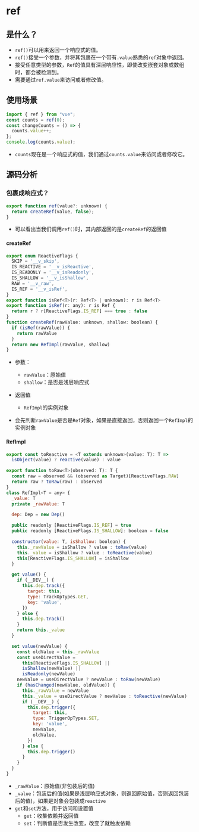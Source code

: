 # ref

## 是什么？

- `ref()`可以用来返回一个响应式的值。
- `ref()`接受一个参数，并将其包裹在一个带有`.value`熟悉的`ref`对象中返回。
- 接受任意类型的参数，`Ref`的值具有深层响应性，即使改变嵌套对象或数组时，都会被检测到。
- 需要通过`ref.value`来访问或者修改值。

## 使用场景

```js
import { ref } from "vue";
const counts = ref(0);
const changeCounts = () => {
  counts.value++;
};
console.log(counts.value);
```

- `counts`现在是一个响应式的值，我们通过`counts.value`来访问或者修改它。

## 源码分析

### 包裹成响应式？

```js
export function ref(value?: unknown) {
  return createRef(value, false);
}
```

- 可以看出当我们调用`ref()`时，其内部返回的是`createRef`的返回值

#### createRef

```js
export enum ReactiveFlags {
  SKIP = '__v_skip',
  IS_REACTIVE = '__v_isReactive',
  IS_READONLY = '__v_isReadonly',
  IS_SHALLOW = '__v_isShallow',
  RAW = '__v_raw',
  IS_REF = '__v_isRef',
}
export function isRef<T>(r: Ref<T> | unknown): r is Ref<T>
export function isRef(r: any): r is Ref {
  return r ? r[ReactiveFlags.IS_REF] === true : false
}
function createRef(rawValue: unknown, shallow: boolean) {
  if (isRef(rawValue)) {
    return rawValue
  }
  return new RefImpl(rawValue, shallow)
}
```

- 参数：
  - `rawValue`：原始值
  - `shallow`：是否是浅层响应式
- 返回值

  - `RefImpl`的实例对象

- 会先判断`rawValue`是否是`Ref`对象，如果是直接返回，否则返回一个`RefImpl`的实例对象

#### RefImpl

```js
export const toReactive = <T extends unknown>(value: T): T =>
  isObject(value) ? reactive(value) : value

export function toRaw<T>(observed: T): T {
  const raw = observed && (observed as Target)[ReactiveFlags.RAW]
  return raw ? toRaw(raw) : observed
}
class RefImpl<T = any> {
  _value: T
  private _rawValue: T

  dep: Dep = new Dep()

  public readonly [ReactiveFlags.IS_REF] = true
  public readonly [ReactiveFlags.IS_SHALLOW]: boolean = false

  constructor(value: T, isShallow: boolean) {
    this._rawValue = isShallow ? value : toRaw(value)
    this._value = isShallow ? value : toReactive(value)
    this[ReactiveFlags.IS_SHALLOW] = isShallow
  }

  get value() {
    if (__DEV__) {
      this.dep.track({
        target: this,
        type: TrackOpTypes.GET,
        key: 'value',
      })
    } else {
      this.dep.track()
    }
    return this._value
  }

  set value(newValue) {
    const oldValue = this._rawValue
    const useDirectValue =
      this[ReactiveFlags.IS_SHALLOW] ||
      isShallow(newValue) ||
      isReadonly(newValue)
    newValue = useDirectValue ? newValue : toRaw(newValue)
    if (hasChanged(newValue, oldValue)) {
      this._rawValue = newValue
      this._value = useDirectValue ? newValue : toReactive(newValue)
      if (__DEV__) {
        this.dep.trigger({
          target: this,
          type: TriggerOpTypes.SET,
          key: 'value',
          newValue,
          oldValue,
        })
      } else {
        this.dep.trigger()
      }
    }
  }
}
```
- `_rawValue`：原始值(非包装后的值)
- `_value`：包装后的值(如果是浅层响应式对象，则返回原始值，否则返回包装后的值)，如果是对象会包装成`reactive`
- `get`和`set`方法，用于访问和设置值
  - `get`：收集依赖并返回值
  - `set`：判断值是否发生改变，改变了就触发依赖